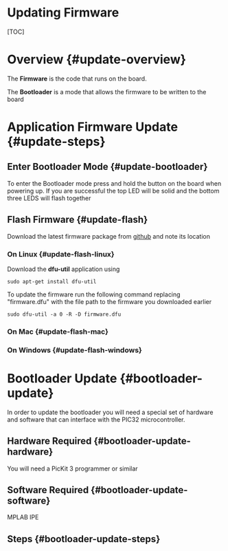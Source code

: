 Updating Firmware
================

[TOC]

# Overview {#update-overview}

The **Firmware** is the code that runs on the board.

The **Bootloader** is a mode that allows the firmware to be written to the board

# Application Firmware Update {#update-steps}

## Enter Bootloader Mode {#update-bootloader}
To enter the Bootloader mode press and hold the button on the board when powering up. If you are successful the top LED will be solid and the bottom three LEDS will flash together

## Flash Firmware {#update-flash}
Download the latest firmware package from [github] and note its location
### On Linux {#update-flash-linux}
Download the **dfu-util** application using

`sudo apt-get install dfu-util`

To update the firmware run the following command replacing "firmware.dfu" with the file path to the firmware you downloaded earlier

`sudo dfu-util -a 0 -R -D firmware.dfu`

### On Mac {#update-flash-mac}

### On Windows {#update-flash-windows}

# Bootloader Update {#bootloader-update}
In order to update the bootloader you will need a special set of hardware and software that can interface with the PIC32 microcontroller. 

## Hardware Required {#bootloader-update-hardware}
You will need a PicKit 3 programmer or similar

## Software Required {#bootloader-update-software}
MPLAB IPE

## Steps {#bootloader-update-steps}

[github]:	https://github.com/OpenLightingProject/ja-rule/releases	"github"
